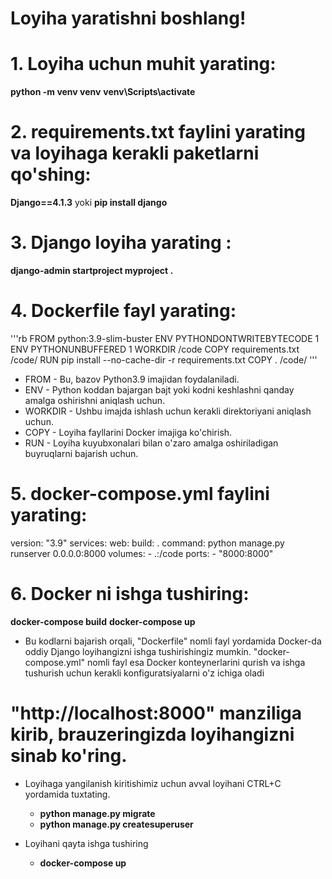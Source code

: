 
# Loyiha yaratishni boshlang! 

# 1. Loyiha uchun muhit yarating:

__python -m venv venv__
__venv\Scripts\activate__



# 2. requirements.txt faylini yarating va loyihaga kerakli paketlarni qo'shing:

__Django==4.1.3__  yoki __pip install django__



# 3. Django loyiha yarating :

__django-admin startproject myproject .__



# 4. Dockerfile fayl yarating:
'''rb
FROM python:3.9-slim-buster
ENV PYTHONDONTWRITEBYTECODE 1
ENV PYTHONUNBUFFERED 1
WORKDIR /code
COPY requirements.txt /code/
RUN pip install --no-cache-dir -r requirements.txt
COPY . /code/
'''
- FROM - Bu, bazov Python3.9 imajidan foydalaniladi.
- ENV - Python koddan bajargan bajt yoki kodni keshlashni qanday amalga oshirishni aniqlash uchun.
- WORKDIR - Ushbu imajda ishlash uchun kerakli direktoriyani aniqlash uchun.
- COPY - Loyiha fayllarini Docker imajiga ko'chirish.
- RUN - Loyiha kuyubxonalari bilan o'zaro amalga oshiriladigan buyruqlarni bajarish uchun.



# 5. docker-compose.yml faylini yarating:

version: "3.9"
services:
  web:
    build: .
    command: python manage.py runserver 0.0.0.0:8000
    volumes:
      - .:/code
    ports:
      - "8000:8000"




# 6. Docker ni ishga tushiring:

__docker-compose build__
__docker-compose up__

- Bu kodlarni bajarish orqali, "Dockerfile" nomli fayl yordamida Docker-da oddiy Django loyihangizni ishga tushirishingiz mumkin. "docker-compose.yml" nomli fayl esa Docker konteynerlarini qurish va ishga tushurish uchun kerakli konfiguratsiyalarni o'z ichiga oladi

# "http://localhost:8000" manziliga kirib, brauzeringizda loyihangizni sinab ko'ring.

- Loyihaga yangilanish kiritishimiz uchun avval loyihani CTRL+C yordamida tuxtating.
    - __python manage.py migrate__
    - __python manage.py createsuperuser__
    
- Loyihani qayta ishga tushiring 
    - __docker-compose up__
